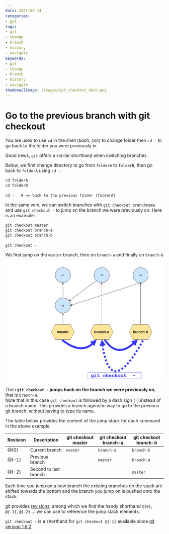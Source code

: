```yaml
---
date: 2021-07-14
categories:
- git
tags:
- git
- change
- branch
- history
- navigate
keywords:
- git
- change
- branch
- history
- navigate
thumbnailImage: /images/git_checkout_dash.png
---
```


# Go to the previous branch with git checkout

You are used to use `cd` in the shell (*bash*, *zsh*) to change folder then 
`cd -` to go back to the folder you were previously in.

Good news, `git` offers a similar shorthand when switching branches.

<!-- more -->
Below, we first change directory to go from `folderA` to `folderB`, 
then go back to `folderA` using `cd -`.
```
cd folderA
cd folderB  

cd -   # => back to the previous folder (folderA)
```

In the same vein, we can switch branches with `git checkout branchname` 
and use `git checkout -` to jump on the branch we were previously on.
Here is an example:
```
git checkout master
git checkout branch-a
git checkout branch-b

git checkout -
```
We first jump on the `master` branch, then on `branch-a` and finally on `branch-b`  

![git checkout dash](/images/git_checkout_dash.png)

Then **`git checkout -` jumps back on the branch we were previously on**, that is `branch-a`.  
Note that in this case `git checkout` is followed by a dash sign (`-`) instead of a branch name.
This provides a branch agnostic way to go to the previous git branch, without having to type its name.

The table below provides the content of the jump stack for each command in the above example.

| Revision |           Description | git checkout master | git checkout branch-a | git checkout branch-b |
| ---      |                   --- | ---                 | ---                   | ---                   |
| @{0}     |        Current branch | `master`            | `branch-a`            | `branch-b`            |
| @{-1}    |       Previous branch |                     | `master`              | `branch-a`            |
| @{-2}    | Second to last branch |                     |                       | `master`              |

Each time you jump on a new branch the existing branches on the stack are shifted towards the bottom and the branch you jump on is pushed onto the stack.

git provides [revisions][git revisions],  among which we find the handy 
shorthand `@{0}`, `@{-1}`, `@{-2}` ... we can use to reference the jump stack elements.

`git checkout -` is a shorthand for `git checkout @{-1}` available since [git
version
1.6.2](https://github.com/git/git/blob/master/Documentation/RelNotes/1.6.2.txt#L85).

[git revisions]: https://mirrors.edge.kernel.org/pub/software/scm/git/docs/gitrevisions.html#_specifying_revisions
